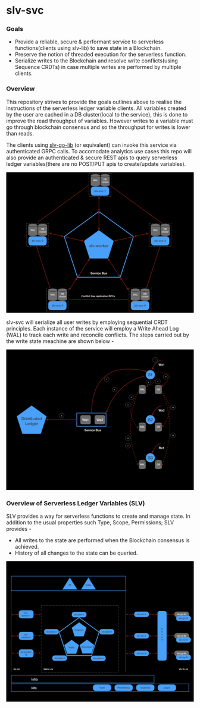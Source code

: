 # slv-svc

### Goals
- Provide a reliable, secure & performant service to serverless functions(clients using slv-lib) to save state in a Blockchain. 
- Preserve the notion of threaded execution for the serverless function.
- Serialize writes to the Blockchain and resolve write conflicts(using Sequence CRDTs) in case multiple writes are performed by multiple clients.

### Overview

This repository strives to provide the goals outlines above to realise the instructions of the serverless ledger variable clients. All variables created by the user are cached in a DB cluster(local to the service), this is done to improve the read throughput of variables. However writes to a variable must go through blockchain consensus and so the throughput for writes is lower than reads.


The clients using [slv-go-lib](https://github.com/lprao/slv-go-lib) (or equivalent) can invoke this service via authenticated GRPC calls. To accomodate analytics use cases this repo will also provide an authenticated & secure REST apis to query serverless ledger variables(there are no POST/PUT apis to create/update variables).


![SLV Service Overview](./img/slv-svc.jpeg)

slv-svc will serialize all user writes by employing sequential CRDT principles. Each instance of the service will employ a Write Ahead Log (WAL) to track each write and reconcile conflicts. The steps carried out by the write state meachine are shown below -

![SLV Write operations](./img/slv-svc2.jpeg)


### Overview of Serverless Ledger Variables (SLV)

SLV provides a way for serverless functions to create and manage state. In addition to the usual properties such Type, Scope, Permissions; SLV provides -

- All writes to the state are performed when the Blockchain consensus is achieved.
- History of all changes to the state can be queried.


![SLV Overview](./img/slv-arch.jpeg)